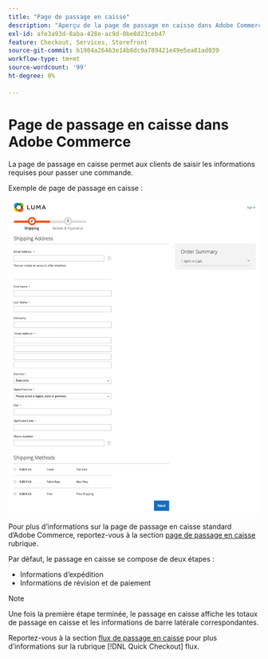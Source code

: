 ```yaml
---
title: "Page de passage en caisse"
description: "Aperçu de la page de passage en caisse dans Adobe Commerce."
exl-id: afe3a93d-8aba-428e-ac9d-0be8d23ceb47
feature: Checkout, Services, Storefront
source-git-commit: b1984a26463e14b8dc9a789421e49e5ea81ad039
workflow-type: tm+mt
source-wordcount: '99'
ht-degree: 0%

---
```


# Page de passage en caisse dans Adobe Commerce

La page de passage en caisse permet aux clients de saisir les informations requises pour passer une commande.

Exemple de page de passage en caisse :

![Page Passage en caisse](assets/checkout-page.png)

Pour plus d’informations sur la page de passage en caisse standard d’Adobe Commerce, reportez-vous à la section [page de passage en caisse](https://docs.magento.com/user-guide/quick-tour/checkout-page.html) rubrique.

Par défaut, le passage en caisse se compose de deux étapes :

- Informations d’expédition
- Informations de révision et de paiement

>[!NOTE]
>
> Une fois la première étape terminée, le passage en caisse affiche les totaux de passage en caisse et les informations de barre latérale correspondantes.

Reportez-vous à la section [flux de passage en caisse](../quick-checkout/checkout-flow.md) pour plus d’informations sur la rubrique [!DNL Quick Checkout] flux.
